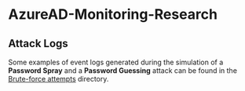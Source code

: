 # AzureAD-Monitoring-Research

<h2> Attack Logs </h2>

Some examples of event logs generated during the simulation of a <b>Password Spray</b> and a <b>Password Guessing</b> attack can be found in the [Brute-force attempts](https://github.com/Stefan-Cracea/AzureAD-Monitoring-Research/tree/main/Brute-force%20attempts) directory.
